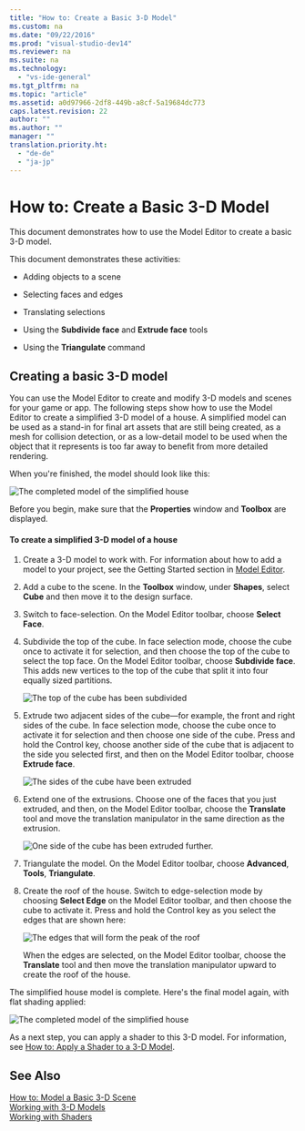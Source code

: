 ```yaml
---
title: "How to: Create a Basic 3-D Model"
ms.custom: na
ms.date: "09/22/2016"
ms.prod: "visual-studio-dev14"
ms.reviewer: na
ms.suite: na
ms.technology: 
  - "vs-ide-general"
ms.tgt_pltfrm: na
ms.topic: "article"
ms.assetid: a0d97966-2df8-449b-a8cf-5a19684dc773
caps.latest.revision: 22
author: ""
ms.author: ""
manager: ""
translation.priority.ht: 
  - "de-de"
  - "ja-jp"
---
```

# How to: Create a Basic 3-D Model
This document demonstrates how to use the Model Editor to create a basic 3-D model.  
  
 This document demonstrates these activities:  
  
-   Adding objects to a scene  
  
-   Selecting faces and edges  
  
-   Translating selections  
  
-   Using the **Subdivide face** and **Extrude face** tools  
  
-   Using the **Triangulate** command  
  
## Creating a basic 3-D model  
 You can use the Model Editor to create and modify 3-D models and scenes for your game or app. The following steps show how to use the Model Editor to create a simplified 3-D model of a house. A simplified model can be used as a stand-in for final art assets that are still being created, as a mesh for collision detection, or as a low-detail model to be used when the object that it represents is too far away to benefit from more detailed rendering.  
  
 When you're finished, the model should look like this:  
  
 ![The completed model of the simplified house](../vs140/media/gfx_model_demo_house_final.png "gfx_model_demo_house_final")  
  
 Before you begin, make sure that the **Properties** window and **Toolbox** are displayed.  
  
#### To create a simplified 3-D model of a house  
  
1.  Create a 3-D model to work with. For information about how to add a model to your project, see the Getting Started section in [Model Editor](../vs140/model-editor.md).  
  
2.  Add a cube to the scene. In the **Toolbox** window, under **Shapes**, select **Cube** and then move it to the design surface.  
  
3.  Switch to face-selection. On the Model Editor toolbar, choose **Select Face**.  
  
4.  Subdivide the top of the cube. In face selection mode, choose the cube once to activate it for selection, and then choose the top of the cube to select the top face. On the Model Editor toolbar, choose **Subdivide face**. This adds new vertices to the top of the cube that split it into four equally sized partitions.  
  
     ![The top of the cube has been subdivided](../vs140/media/gfx_model_demo_house_subdiv.png "gfx_model_demo_house_subdiv")  
  
5.  Extrude two adjacent sides of the cube—for example, the front and right sides of the cube. In face selection mode, choose the cube once to activate it for selection and then choose one side of the cube. Press and hold the Control key, choose another side of the cube that is adjacent to the side you selected first, and then on the Model Editor toolbar, choose **Extrude face**.  
  
     ![The sides of the cube have been extruded](../vs140/media/gfx_model_demo_house_extrude.png "gfx_model_demo_house_extrude")  
  
6.  Extend one of the extrusions. Choose one of the faces that you just extruded, and then, on the Model Editor toolbar, choose the **Translate** tool and move the translation manipulator in the same direction as the extrusion.  
  
     ![One side of the cube has been extruded further.](../vs140/media/gfx_model_demo_house_extend.png "gfx_model_demo_house_extend")  
  
7.  Triangulate the model. On the Model Editor toolbar, choose **Advanced**, **Tools**, **Triangulate**.  
  
8.  Create the roof of the house. Switch to edge-selection mode by choosing **Select Edge** on the Model Editor toolbar, and then choose the cube to activate it. Press and hold the Control key as you select the edges that are shown here:  
  
     ![The edges that will form the peak of the roof](../vs140/media/gfx_model_demo_house_edges.png "gfx_model_demo_house_edges")  
  
     When the edges are selected, on the Model Editor toolbar, choose the **Translate** tool and then move the translation manipulator upward to create the roof of the house.  
  
 The simplified house model is complete. Here's the final model again, with flat shading applied:  
  
 ![The completed model of the simplified house](../vs140/media/gfx_model_demo_house_final.png "gfx_model_demo_house_final")  
  
 As a next step, you can apply a shader to this 3-D model. For information, see [How to: Apply a Shader to a 3-D Model](../vs140/how-to--apply-a-shader-to-a-3-d-model.md).  
  
## See Also  
 [How to: Model a Basic 3-D Scene](../vs140/how-to--model-3-d-terrain.md)   
 [Working with 3-D Models](../vs140/model-editor.md)   
 [Working with Shaders](../vs140/shader-designer.md)